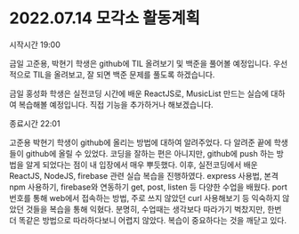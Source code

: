 # 2022.07.14 모각소 활동계획

시작시간 19:00

금일 고준용, 박현기 학생은 github에 TIL 올려보기 및 백준을 풀어볼 예정입니다. 우선적으로 TIL을 올려보고, 잘 되면 백준 문제를 풀도록 하겠습니다.

금일 홍성화 학생은 실전코딩 시간에 배운 ReactJS로, MusicList 만드는 실습에 대하여 복습해볼 예정입니다. 직접 기능을 추가하거나 해보겠습니다.
 

종료시간 22:01

고준용 박현기 학생이 github에 올리는 방법에 대하여 알려주었다. 다 알려준 끝에 학생들이 github에 올릴 수 있었다. 코딩을 잘하는 편은 아니지만, github에 push 하는 방법을 알게 되었다는 점이 내 입장에서 매우 뿌듯했다.
이후, 실전코딩에서 배운 ReactJS, NodeJS, firebase 관련 실습 복습을 진행하였다.
express 사용법, 본격 npm 사용하기, firebase와 연동하기 get, post, listen 등 다양한 수업을 배웠다.
port 번호를 통해 web에서 접속하는 방법,
주로 쓰지 않았던 curl 사용해보기 등
익숙하지 않았던 것들을 복습을 통해 익혔다.
분명히, 수업때는 생각보다 따라가기 벅찼지만, 한번 더 똑같은 방법으로 따라하다보니 어렵지 않았다.
복습이 중요하다는 것을 깨닫고 있다.
